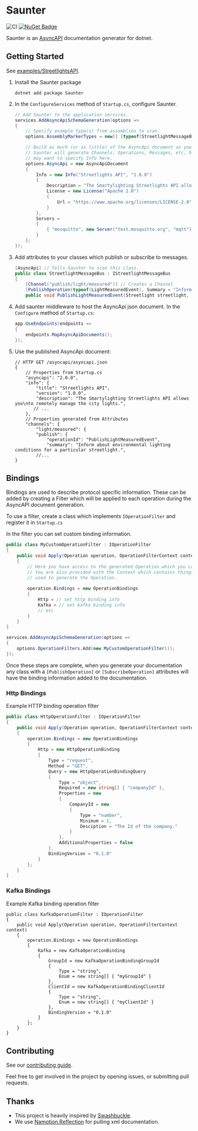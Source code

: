 # Saunter

![CI](https://github.com/tehmantra/saunter/workflows/CI/badge.svg)
[![NuGet Badge](https://buildstats.info/nuget/saunter?includePreReleases=true)](https://www.nuget.org/packages/Saunter/)

Saunter is an [AsyncAPI](https://github.com/asyncapi/asyncapi) documentation generator for dotnet.

## Getting Started

See [examples/StreetlightsAPI](examples/StreetlightsAPI).


1. Install the Saunter package

    ```
    dotnet add package Saunter
    ```

2. In the `ConfigureServices` method of `Startup.cs`, configure Saunter.

    ```csharp
    // Add Saunter to the application services. 
    services.AddAsyncApiSchemaGeneration(options =>
    {
        // Specify example type(s) from assemblies to scan.
        options.AssemblyMarkerTypes = new[] {typeof(StreetlightMessageBus)};

        // Build as much (or as little) of the AsyncApi document as you like.
        // Saunter will generate Channels, Operations, Messages, etc, but you
        // may want to specify Info here.
        options.AsyncApi = new AsyncApiDocument
        {
            Info = new Info("Streetlights API", "1.0.0")
            {
                Description = "The Smartylighting Streetlights API allows you\nto remotely manage the city lights.",
                License = new License("Apache 2.0")
                {
                    Url = "https://www.apache.org/licenses/LICENSE-2.0"
                }
            },
            Servers =
            {
                { "mosquitto", new Server("test.mosquitto.org", "mqtt") }
            }
        };
    });
    ```

3. Add attributes to your classes which publish or subscribe to messages.

    ```csharp
    [AsyncApi] // Tells Saunter to scan this class.
    public class StreetlightMessageBus : IStreetlightMessageBus
    {
        [Channel("publish/light/measured")] // Creates a Channel
        [PublishOperation(typeof(LightMeasuredEvent), Summary = "Inform about environmental lighting conditions for a particular streetlight.")] // A simple Publish operation.
        public void PublishLightMeasuredEvent(Streetlight streetlight, int lumens) {}
    ```

4. Add saunter middleware to host the AsyncApi json document. In the `Configure` method of `Startup.cs`:

    ```csharp
    app.UseEndpoints(endpoints =>
    {
        endpoints.MapAsyncApiDocuments();
    });
    ```

5. Use the published AsyncApi document:

    ```jsonc
    // HTTP GET /asyncapi/asyncapi.json
    {
        // Properties from Startup.cs
        "asyncapi": "2.0.0",
        "info": {
            "title": "Streetlights API",
            "version": "1.0.0",
            "description": "The Smartylighting Streetlights API allows you\nto remotely manage the city lights.",
           // ...
        },
        // Properties generated from Attributes
        "channels": {
            "light/measured": {
            "publish": {
                "operationId": "PublishLightMeasuredEvent",
                "summary": "Inform about environmental lighting conditions for a particular streetlight.",
            //...
    }
    ```

## Bindings
Bindings are used to describe protocol specific information. These can be added by creating a Filter which will be applied to each operation during the AsyncAPI document generation.

To use a filter, create a class which implements `IOperationFilter` and register it in `Startup.cs` 

In the filter you can set custom binding information.

```csharp
public class MyCustomOperationFilter : IOperationFilter
{
    public void Apply(Operation operation, OperationFilterContext context)
    {
        // Here you have access to the generated Operation which you can modify.
        // You are also provided with the Context which contains things like the MethodInfo and Attribute
        // used to generate the Operation.
        
        operation.Bindings = new OperationBindings
        {
            Http = // set http binding info
            Kafka = // set kafka binding info
            // etc
        }
    }
}
```

```csharp
services.AddAsyncApiSchemaGeneration(options =>
{
    options.OperationFilters.Add(new MyCustomOperationFilter());
});
```

Once these steps are complete, when you generate your documentation any class with a `[PublishOperation]` or `[SubscribeOperation]` attributes will have the binding information added to the documentation.


### Http Bindings

Example HTTP binding operation filter
 
```csharp
public class HttpOperationFilter : IOperationFilter
{
    public void Apply(Operation operation, OperationFilterContext context)
    {
        operation.Bindings = new OperationBindings
        {
            Http = new HttpOperationBinding
            {
                Type = "request",
                Method = "GET",
                Query = new HttpOperationBindingQuery
                {
                    Type = "object",
                    Required = new string[] { "companyId" },
                    Properties = new
                    {
                        CompanyId = new
                        {
                            Type = "number",
                            Minimum = 1,
                            Desciption = "The Id of the company."
                        }
                    },
                    AdditionalProperties = false
                },
                BindingVersion = "0.1.0"
            }
        };
    }
}
```

### Kafka Bindings
 
Example Kafka binding operation filter

```
public class KafkaOperationFilter : IOperationFilter
{
    public void Apply(Operation operation, OperationFilterContext context)
    {
        operation.Bindings = new OperationBindings
        {
            Kafka = new KafkaOperationBinding
            {          
                GroupId = new KafkaOperationBindingGroupId
                {
                    Type = "string",
                    Enum = new string[] { "myGroupId" }     
                },
                ClientId = new KafkaOperationBindingClientId
                {
                    Type = "string",
                    Enum = new string[] { "myClientId" }
                },
                BindingVersion = "0.1.0"
            }
        };
    }
}
```

## Contributing

See our [contributing guide](./CONTRIBUTING.md).

Feel free to get involved in the project by opening issues, or submitting pull requests.

## Thanks

* This project is heavily inspired by [Swashbuckle](https://github.com/domaindrivendev/Swashbuckle.AspNetCore).
* We use [Namotion.Reflection](https://github.com/RicoSuter/Namotion.Reflection) for pulling xml documentation.


